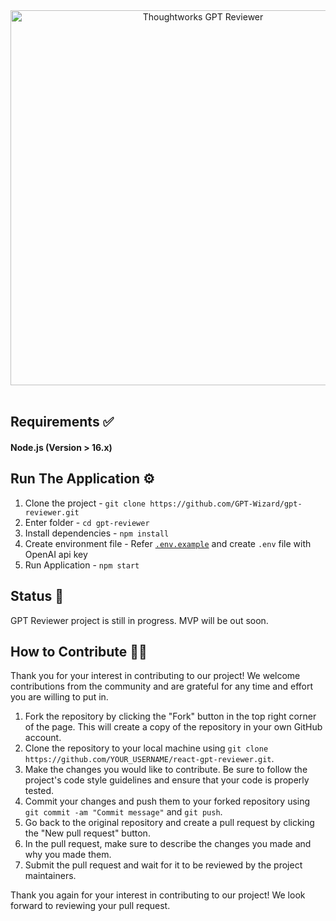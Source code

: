<div align="center">
  <img src="https://images.ctfassets.net/a0typynlh1op/1Gdj71EIOOUBL6Bt30vgyM/5a070de0efbc26c970a035189e3ee9eb/Group_13411.png?fl=progressive" alt="Thoughtworks GPT Reviewer" style="width: 600px;" />
</div>

<br/>

## Requirements ✅

#### Node.js (Version > 16.x)

## Run The Application ⚙️

1. Clone the project - `git clone https://github.com/GPT-Wizard/gpt-reviewer.git`
2. Enter folder - `cd gpt-reviewer`
3. Install dependencies - `npm install`
4. Create environment file - Refer [`.env.example`](https://github.com/GPT-Wizard/gpt-reviewer/blob/main/.env.example) and create `.env` file with OpenAI api key
5. Run Application - `npm start`

## Status 🚧

GPT Reviewer project is still in progress. MVP will be out soon.

## How to Contribute 👨‍💻

Thank you for your interest in contributing to our project! We welcome contributions from the community and are grateful for any time and effort you are willing to put in.

1. Fork the repository by clicking the "Fork" button in the top right corner of the page. This will create a copy of the repository in your own GitHub account.
2. Clone the repository to your local machine using `git clone https://github.com/YOUR_USERNAME/react-gpt-reviewer.git`.
3. Make the changes you would like to contribute. Be sure to follow the project's code style guidelines and ensure that your code is properly tested.
4. Commit your changes and push them to your forked repository using `git commit -am "Commit message"` and `git push`.
5. Go back to the original repository and create a pull request by clicking the "New pull request" button.
6. In the pull request, make sure to describe the changes you made and why you made them.
7. Submit the pull request and wait for it to be reviewed by the project maintainers.

Thank you again for your interest in contributing to our project! We look forward to reviewing your pull request.
